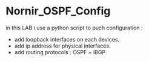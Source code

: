 # Nornir_OSPF_Config

in this LAB i use a python script to puch configuration :
- add loopback interfaces on each devices.
- add ip address for physical interfaces.
- add routing protocols : OSPF + iBGP
